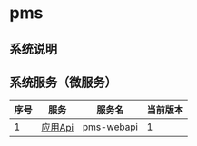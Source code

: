 # pms
## 系统说明


## 系统服务（微服务）
| 序号 | 服务 | 服务名 | 当前版本 |
| -- | -- | -- | -- |
| 1 | [应用Api](service/webapi/webapi_v1) | pms-webapi | 1 |
